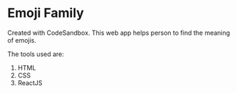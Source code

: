 # Emoji Family
Created with CodeSandbox. This web app helps person to find the meaning of emojis.

The tools used are:
1. HTML
2. CSS
3. ReactJS
